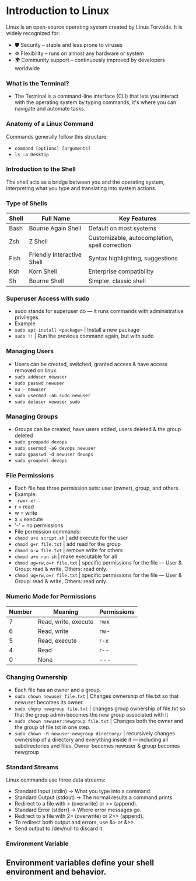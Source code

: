 # Introduction to Linux

Linux is an open-source operating system created by Linus Torvalds.
It is widely recognized for:
- 🛡️ Security – stable and less prone to viruses
- ⚙️ Flexibility – runs on almost any hardware or system
- 🌍 Community support – continuously improved by developers worldwide

### What is the Terminal?
- The Terminal is a command-line interface (CLI) that lets you interact with the operating system by typing commands, it's where you can navigate and automate tasks.

### Anatomy of a Linux Command
Commands generally follow this structure:
- `command [options] [arguments]`
- `ls -a Desktop`

### Introduction to the Shell
The shell acts as a bridge between you and the operating system, interpreting what you type and translating into system actions.
### Type of Shells
| Shell | Full Name                  | Key Features                                   |
| ----- | -------------------------- | ---------------------------------------------- |
| Bash  | Bourne Again Shell         | Default on most systems                        |
| Zsh   | Z Shell                    | Customizable, autocompletion, spell correction |
| Fish  | Friendly Interactive Shell | Syntax highlighting, suggestions               |
| Ksh   | Korn Shell                 | Enterprise compatibility                       |
| Sh    | Bourne Shell               | Simpler, classic shell                         |

### Superuser Access with sudo
- sudo stands for superuser do — it runs commands with administrative privileges.
- Example
- `sudo apt install <package>` | Install a new package
- `sudo !!` | Run the previous command again, but with sudo

### Managing Users
- Users can be created, switched, granted access & have access removed on linux.
- `sudo adduser newuser`
- `sudo passwd newuser`
- `su - newuser`
- `sudo usermod -aG sudo newuser`
- `sudo deluser newuser sudo`

### Managing Groups
- Groups can be created, have users added, users deleted & the group deleted
- `sudo groupadd devops`
- `sudo usermod -aG devops newuser`
- `sudo gpasswd -d newuser devops`
- `sudo groupdel devops`

### File Permissions
- Each file has three permission sets: user (owner), group, and others.
- Example:
- `-rwxr-xr--`
- r = read
- w = write
- x = execute
- '-' = no permissions
- File permission commands:
- `chmod u+x script.sh` | add execute for the user
- `chmod g+r file.txt` | add read for the group
- `chmod o-w file.txt` | remove write for others
- `chmod a+x run.sh` | make executable for all
- `chmod ug=rw,o=r file.txt` | specific permissions for the file — User & Group: read & write, Others: read only.
- `chmod ug=rw,o=r file.txt` | specific permissions for the file — User & Group: read & write, Others: read only.


### Numeric Mode for Permissions
| Number | Meaning              | Permissions |
| ------ | -------------------- | ----------- |
| 7      | Read, write, execute | rwx         |
| 6      | Read, write          | rw-         |
| 5      | Read, execute        | r-x         |
| 4      | Read                 | r--         |
| 0      | None                 | ---         |

### Changing Ownership
- Each file has an owner and a group.
- `sudo chown newuser file.txt` | Changes ownership of file.txt so that newuser becomes its owner.
- `sudo chgrp newgroup file.txt` | changes group ownership of file.txt so that the group admin becomes the new group associated with it
- `sudo chown newuser:newgroup file.txt` | Changes both the owner and the group of file.txt in one step.
- `sudo chown -R newuser:newgroup directory/` | recursively changes ownership of a directory and everything inside it — including all subdirectories and files. Owner becomes newuser & group becomes newgroup

### Standard Streams
Linux commands use three data streams:

- Standard Input (stdin) → What you type into a command.
- Standard Output (stdout) → The normal results a command prints.
- Redirect to a file with > (overwrite) or >> (append).
- Standard Error (stderr) → Where error messages go.
- Redirect to a file with 2> (overwrite) or 2>> (append).
- To redirect both output and errors, use &> or &>>.
- Send output to /dev/null to discard it.

### Environment Variable
Environment variables define your shell environment and behavior.
- 






